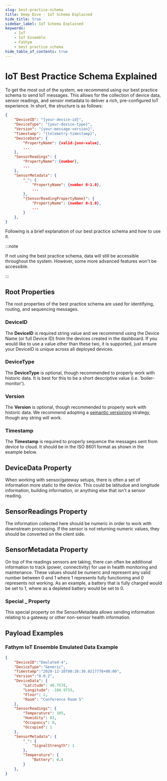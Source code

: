 ```yaml
---
slug: best-practice-schema
title: Deep Dive - IoT Schema Explained
hide_title: true
sidebar_label: IoT Schema Explained 
keywords:
    - IoT
    - IoT Ensemble
    - Fathym
    - best practice schema
hide_table_of_contents: true
---
```


# IoT Best Practice Schema Explained

To get the most out of the system, we recommend using our best practice schema to send IoT messages. This allows for the collection of device data, sensor readings, and sensor metadata to deliver a rich, pre-configured IoT experience.   In short, the structure is as follows:

```json
{
    "DeviceID": "{your-device-id}",
    "DeviceType": "{your-device-type}",
    "Version": "{your-message-version}",
    "Timestamp": "{telemetry-timestamp}",
    "DeviceData": {
        "PropertyName": {valid-json-value},
        ...
    },
    "SensorReadings": {
        "PropertyName": {number},
        ...
    },
    "SensorMetadata": {
        "_": {
            "PropertyName": {number 0-1.0},
            ...
        },
        "{SensorReadingPropertyName}": {
            "PropertyName": {number 0-1.0},
            ...
        }
    },
}
```

Following is a brief explanation of our best practice schema and how to use it.

:::note

If not using the best practice schema, data will still be accessible throughout the system. However, some more advanced features won't be accessible.

:::

## Root Properties

The root properties of the best practice schema are used for identifying, routing, and sequencing messages.

### DeviceID

The **DeviceID** is required string value and we recommend using the Device Name (or full Device ID) from the devices created in the dashboard.  If you would like to use a value other than these two, it is supported, just ensure your DeviceID is unique across all deployed devices.

### DeviceType

The **DeviceType** is optional, though recommended to properly work with historic data.  It is best for this to be a short descriptive value (i.e. 'boiler-monitor').

### Version

The **Version** is optional, though recommended to properly work with historic data.  We recommend adopting a [semantic versioning](https://semver.org/) strategy, though any string will work.

### Timestamp

The **Timestamp** is required to properly sequence the messages sent from device to cloud.  It should be in the ISO 8601 format as shown in the example below.

## **DeviceData** Property

When working with sensor/gateway setups, there is often a set of information more static to the device.  This could be latitudue and longitude information, building information, or anything else that isn't a sensor reading.

## **SensorReadings** Property

The information collected here should be numeric in order to work with downstream processing.  If the sensor is not returning numeric values, they should  be converted on the client side.

## **SensorMetadata** Property
On top of the readings sensors are taking, there can often be additional information to track (power, connectivity) for use in health monitoring and maintenance.  These values should be numeric and represent any valid number between 0 and 1 where 1 represents fully functioning and 0 represents not working.  As an example, a battery that is fully charged would be set to 1, where as a depleted battery would be set to 0.

### Special **_** Property

This special property on the SensorMetadata allows sending information relating to a gateway or other non-sensor health information.

## Payload Examples

### Fathym IoT Ensemble Emulated Data Example

```json
{
    "DeviceID":"Emulated-4",
    "DeviceType":"Generic",
    "Timestamp":"2020-12-10T00:26:30.0217778+00:00",
    "Version":"0.0.2",
    "DeviceData": {
        "Latitude": 40.7578,
        "Longitude": -104.9733,
        "Floor": 2,
        "Room": "Conference Room 5"
    },
    "SensorReadings": {
        "Temperature": 105,
        "Humidity": 83,
        "Occupancy": 8,
        "Occupied": 1
    },
    "SensorMetadata": {
        "_": {
            "SignalStrength": 1
        },
        "Temperature": {
            "Battery": 0.4
        }
    },
}
```

